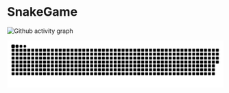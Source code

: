 # SnakeGame
![Github activity graph](https://github-readme-activity-graph.cyclic.app/graph?username=iTzArshia&theme=javascript-Blue&hide_border=true&area=true)

![Snake](https://github.com/iTzArshia/iTzArshia/blob/output/github-contribution-grid-snake-dark.svg)
#
